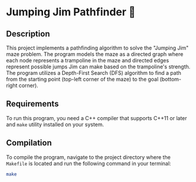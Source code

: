# Jumping Jim Pathfinder 🔀

## Description
This project implements a pathfinding algorithm to solve the "Jumping Jim" maze problem. The program models the maze as a directed graph where each node represents a trampoline in the maze and directed edges represent possible jumps Jim can make based on the trampoline's strength. The program utilizes a Depth-First Search (DFS) algorithm to find a path from the starting point (top-left corner of the maze) to the goal (bottom-right corner).

## Requirements
To run this program, you need a C++ compiler that supports C++11 or later and `make` utility installed on your system.

## Compilation
To compile the program, navigate to the project directory where the `Makefile` is located and run the following command in your terminal:

```bash
make
